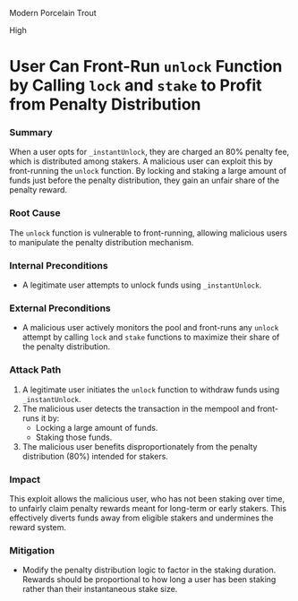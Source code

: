 Modern Porcelain Trout

High

# User Can Front-Run `unlock` Function by Calling `lock` and `stake` to Profit from Penalty Distribution


### Summary

When a user opts for `_instantUnlock`, they are charged an 80% penalty fee, which is distributed among stakers. A malicious user can exploit this by front-running the `unlock` function. By locking and staking a large amount of funds just before the penalty distribution, they gain an unfair share of the penalty reward.

### Root Cause

The `unlock` function is vulnerable to front-running, allowing malicious users to manipulate the penalty distribution mechanism.

### Internal Preconditions

- A legitimate user attempts to unlock funds using `_instantUnlock`.

### External Preconditions

- A malicious user actively monitors the pool and front-runs any `unlock` attempt by calling `lock` and `stake` functions to maximize their share of the penalty distribution.

### Attack Path

1. A legitimate user initiates the `unlock` function to withdraw funds using `_instantUnlock`.
2. The malicious user detects the transaction in the mempool and front-runs it by:
   - Locking a large amount of funds.
   - Staking those funds.
3. The malicious user benefits disproportionately from the penalty distribution (80%) intended for stakers.

### Impact

This exploit allows the malicious user, who has not been staking over time, to unfairly claim penalty rewards meant for long-term or early stakers. This effectively diverts funds away from eligible stakers and undermines the reward system.

### Mitigation

- Modify the penalty distribution logic to factor in the staking duration. Rewards should be proportional to how long a user has been staking rather than their instantaneous stake size.